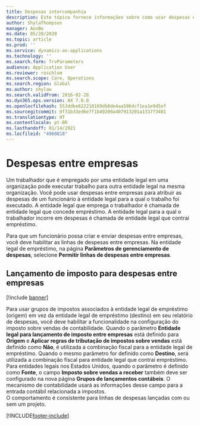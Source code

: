 ```yaml
---
title: Despesas intercompanhia
description: Este tópico fornece informações sobre como usar despesas entre empresas para atribuir as despesas de um funcionário à entidade legal para a qual o trabalho foi executado.
author: ShylaThompson
manager: AnnBe
ms.date: 05/20/2020
ms.topic: article
ms.prod: ''
ms.service: dynamics-ax-applications
ms.technology: ''
ms.search.form: TrvParameters
audience: Application User
ms.reviewer: roschlom
ms.search.scope: Core, Operations
ms.search.region: Global
ms.author: shylaw
ms.search.validFrom: 2016-02-28
ms.dyn365.ops.version: AX 7.0.0
ms.openlocfilehash: 553ddbe622210169db8de4aa506dcf1ea1e9d5ef
ms.sourcegitcommit: 9f31b33ed6e7f1b49200a407913201a1337f3401
ms.translationtype: HT
ms.contentlocale: pt-BR
ms.lasthandoff: 01/14/2021
ms.locfileid: "4960818"
---
```

# <a name="intercompany-expenses"></a>Despesas entre empresas

Um trabalhador que é empregado por uma entidade legal em uma organização pode executar trabalho para outra entidade legal na mesma organização. Você pode usar despesas entre empresas para atribuir as despesas de um funcionário à entidade legal para a qual o trabalho foi executado. A entidade legal que emprega o trabalhador é chamada de entidade legal que concede empréstimo. A entidade legal para a qual o trabalhador incorre em despesas é chamada de entidade legal que contrai empréstimo. 

Para que um funcionário possa criar e enviar despesas entre empresas, você deve habilitar as linhas de despesas entre empresas. Na entidade legal de empréstimo, na página **Parâmetros de gerenciamento de despesas**, selecione **Permitir linhas de despesas entre empresas**. 

## <a name="tax-posting-for-intercompany-expenses"></a>Lançamento de imposto para despesas entre empresas

[!include [banner](../includes/banner.md)]

Para usar grupos de impostos associados à entidade legal de empréstimo (origem) em vez da entidade legal de empréstimo (destino) em seu relatório de despesas, você deve habilitar a funcionalidade na configuração do imposto sobre vendas de contabilidade. Quando o parâmetro **Entidade legal para lançamento de imposto entre empresas** está definido para **Origem** e **Aplicar regras de tributação de impostos sobre vendas** está definido como **Não**, é utilizada a combinação fiscal para a entidade legal de empréstimo. Quando o mesmo parâmetro for definido como **Destino**, será utilizada a combinação fiscal para entidade legal que contrai empréstimo. Para entidades legais nos Estados Unidos, quando o parâmetro é definido como **Fonte**, o campo **Imposto sobre vendas a receber** também deve ser configurado na nova página **Grupos de lançamentos contábeis**. O mecanismo de contabilidade usará as informações desse campo para a entrada contábil relacionada a impostos.   
O comportamento é consistente para linhas de despesas lançadas com ou sem um projeto.  


[!INCLUDE[footer-include](../includes/footer-banner.md)]